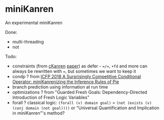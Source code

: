 # miniKanren

An experimental miniKanren

Done:

+ multi-threading
+ not

Todo:

+ constraints (from [cKanren](https://github.com/calvis/cKanren) [paper](scheme2011.ucombinator.org/papers/Alvis2011.pdf)) as defer - `=/=`, `+fd` and more can always be rewritten with `=`, but sometimes we want to keep it
+ condp ? from [ICFP 2018 A Surprisingly Competitive Conditional Operator: miniKanrenizing the Inference Rules of Pie](https://icfp18.sigplan.org/details/scheme-2018-papers/7/A-Surprisingly-Competitive-Conditional-Operator-miniKanrenizing-the-Inference-Rules-)
+ branch prediction using information at run time
+ optimizations ? from "Guarded Fresh Goals: Dependency-Directed Introduction of Fresh Logic Variables"
+ forall ? classical logic: `(forall (v) domain goal)` = `(not (exists (v) (conj domain (not goal))))` or "Universal Quantification and Implication in miniKanren"'s method?
